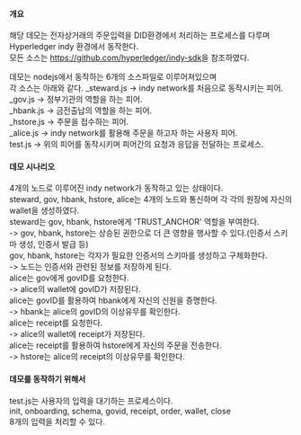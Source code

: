 #### 개요
해당 데모는 전자상거래의 주문입력을 DID환경에서 처리하는 프로세스를 다루며
Hyperledger indy 환경에서 동작한다.   
모든 소스는 <https://github.com/hyperledger/indy-sdk>을 참조하였다.   
   
데모는 nodejs에서 동작하는 6개의 소스파일로 이루어져있으며   
각 소스는 아래와 같다.
_steward.js -> indy network를 처음으로 동작시키는 피어.   
_gov.js -> 정부기관의 역할을 하는 피어.   
_hbank.js -> 금전출납의 역할을 하는 피어.   
_hstore.js -> 주문을 접수하는 피어.   
_alice.js -> indy network를 활용해 주문을 하고자 하는 사용자 피어.   
test.js -> 위의 피어를 동작시키며 피어간의 요청과 응답을 전달하는 프로세스.   

#### 데모 시나리오
4개의 노드로 이루어진 indy network가 동작하고 있는 상태이다.   
steward, gov, hbank, hstore, alice는 4개의 노드와 통신하며 각 각의 원장에 자신의 wallet을 생성하였다.   
steward는 gov, hbank, hstore에게 'TRUST_ANCHOR' 역할을 부여한다.   
 -> gov, hbank, hstore는 상승된 권한으로 더 큰 영향을 행사할 수 있다.(인증서 스키마 생성, 인증서 발급 등)   
gov, hbank, hstore는 각자가 필요한 인증서의 스키마를 생성하고 구체화한다.   
 -> 노드는 인증서와 관련된 정보를 저장하게 된다.   
alice는 gov에게 govID를 요청한다.   
 -> alice의 wallet에 govID가 저장된다.   
alice는 govID를 활용하여 hbank에게 자신의 신원을 증명한다.   
 -> hbank는 alice의 govID의 이상유무를 확인한다.   
alice는 receipt를 요청한다.   
 -> alice의 wallet에 receipt가 저장된다.   
alice는 receipt를 활용하여 hstore에게 자신의 주문을 전송한다.   
 -> hstore는 alice의 receipt의 이상유무를 확인한다.   
 
#### 데모를 동작하기 위해서
test.js는 사용자의 입력을 대기하는 프로세스이다.   
init, onboarding, schema, govid, receipt, order, wallet, close   
8개의 입력을 처리할 수 있다.
